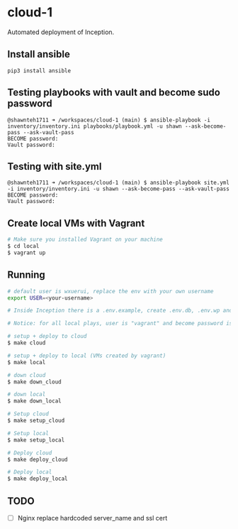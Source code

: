 # cloud-1
Automated deployment of Inception.

## Install ansible
`pip3 install ansible`

## Testing playbooks with vault and become sudo password
```
@shawnteh1711 ➜ /workspaces/cloud-1 (main) $ ansible-playbook -i inventory/inventory.ini playbooks/playbook.yml -u shawn --ask-become-pass --ask-vault-pass
BECOME password: 
Vault password: 
```

## Testing with site.yml
```
@shawnteh1711 ➜ /workspaces/cloud-1 (main) $ ansible-playbook site.yml -i inventory/inventory.ini -u shawn --ask-become-pass --ask-vault-pass
BECOME password: 
Vault password: 
```

## Create local VMs with Vagrant
```bash
# Make sure you installed Vagrant on your machine
$ cd local
$ vagrant up
```

## Running
```bash
# default user is wxuerui, replace the env with your own username
export USER=<your-username>

# Inside Inception there is a .env.example, create .env.db, .env.wp and .env.pma from it

# Notice: for all local plays, user is "vagrant" and become password is "password"

# setup + deploy to cloud
$ make cloud

# setup + deploy to local (VMs created by vagrant)
$ make local

# down cloud
$ make down_cloud

# down local
$ make down_local

# Setup cloud
$ make setup_cloud

# Setup local
$ make setup_local

# Deploy cloud
$ make deploy_cloud

# Deploy local
$ make deploy_local
```

## TODO
- [ ] Nginx replace hardcoded server_name and ssl cert
